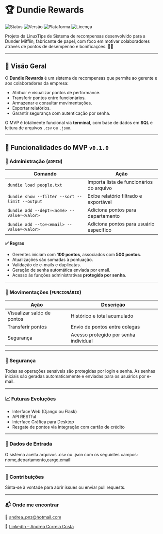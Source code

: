 # 🏆 Dundie Rewards

![Status](https://img.shields.io/badge/status-em%20desenvolvimento-yellow)
![Versão](https://img.shields.io/badge/version-0.1.0-blue)
![Plataforma](https://img.shields.io/badge/terminal-app-informational)
![Licença](https://img.shields.io/badge/license-MIT-green)

Projeto da LinuxTips de Sistema de recompensas desenvolvido para a Dunder Mifflin, fabricante de papel, com foco em motivar colaboradores através de pontos de desempenho e bonificações. 🧻✨

---

## 🚀 Visão Geral

O **Dundie Rewards** é um sistema de recompensas que permite ao gerente e aos colaboradores da empresa:

- Atribuir e visualizar pontos de performance.
- Transferir pontos entre funcionários.
- Armazenar e consultar movimentações.
- Exportar relatórios.
- Garantir segurança com autenticação por senha.

O MVP é totalmente funcional via **terminal**, com base de dados em **SQL** e leitura de arquivos `.csv` ou `.json`.

---

## 🎯 Funcionalidades do MVP `v0.1.0`

### 📁 Administração (`ADMIN`)

| Comando | Ação |
|--------|------|
| `dundie load people.txt` | Importa lista de funcionários do arquivo |
| `dundie show --filter --sort --limit --output` | Exibe relatório filtrado e exportável |
| `dundie add --dept=<nome> --value=<valor>` | Adiciona pontos para departamento |
| `dundie add --to=<email> --value=<valor>` | Adiciona pontos para usuário específico |

#### ✅ Regras
- Gerentes iniciam com **100 pontos**, associados com **500 pontos**.
- Atualizações são somadas à pontuação.
- Validação de e-mails e duplicatas.
- Geração de senha automática enviada por email.
- Acesso às funções administrativas **protegido por senha**.

---

### 👤 Movimentações (`FUNCIONÁRIO`)

| Ação | Descrição |
|------|-----------|
| Visualizar saldo de pontos | Histórico e total acumulado |
| Transferir pontos | Envio de pontos entre colegas |
| Segurança | Acesso protegido por senha individual |

---

### 🔐 Segurança
Todas as operações sensíveis são protegidas por login e senha. As senhas iniciais são geradas automaticamente e enviadas para os usuários por e-mail.

---
###  📈 Futuras Evoluções
 - Interface Web (Django ou Flask)
 - API RESTful
 - Interface Gráfica para Desktop
 - Resgate de pontos via integração com cartão de crédito

--- 
### 📁 Dados de Entrada
O sistema aceita arquivos .csv ou .json com os seguintes campos:
nome,departamento,cargo,email

---
### 🤝 Contribuições
Sinta-se à vontade para abrir issues ou enviar pull requests.

---
 
### 📬 Onde me encontrar
📧 [andrea_pnz@hotmail.com](mailto:andrea_pnz@hotmail.com)

🔗 [LinkedIn – Andrea Correia Costa](https://www.linkedin.com/in/andrea-correia-costa/)


